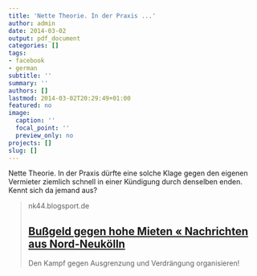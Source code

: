```yaml
---
title: 'Nette Theorie. In der Praxis ...'
author: admin
date: 2014-03-02
output: pdf_document
categories: []
tags:
- facebook
- german
subtitle: ''
summary: ''
authors: []
lastmod: 2014-03-02T20:29:49+01:00
featured: no
image:
  caption: ''
  focal_point: ''
  preview_only: no
projects: []
slug: []
---
```

Nette Theorie. In der Praxis dürfte eine solche Klage gegen den eigenen Vermieter ziemlich schnell in einer Kündigung durch denselben enden. Kennt sich da jemand aus?
> nk44.blogsport.de
> ## [Bußgeld gegen hohe Mieten « Nachrichten aus Nord-Neukölln](http://nk44.blogsport.de/2013/07/24/bussgeld-gegen-hohe-mieten/)
>
>Den Kampf gegen Ausgrenzung und Verdrängung organisieren!

